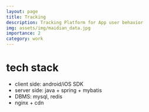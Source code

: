 ```yaml
---
layout: page
title: Tracking
description: Tracking Platform for App user behavior
img: assets/img/maidian_data.jpg
importance: 2
category: work
---
```


# tech stack
* client side: android/iOS SDK
* server side: java + spring + mybatis 
* DBMS: mysql, redis
* nginx + cdn


